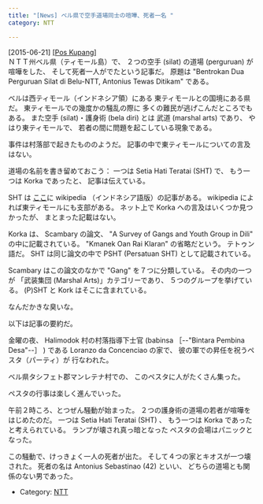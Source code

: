```yaml
---
title: "[News] ベル県で空手道場同士の喧嘩、死者一名 "
category: NTT

---
```


[2015-06-21] [[Pos Kupang]
](http://kupang.tribunnews.com/2015/06/21/bentrokan-dua-perguruan-silat-antonius-tewas-ditikam?utm_source=dlvr.it&utm_medium=twitter&utm_campaign=poskupang)  
 ＮＴＴ州ベル県（ティモール島）で、
２つの空手 (silat) の道場 (perguruan) が喧嘩をした、
そして死者一人がでたという記事だ。
原題は
"Bentrokan Dua Perguruan Silat di Belu-NTT,
Antonius Tewas Ditikam" である。

 ベルは西ティモール（インドネシア領）にある
東ティモールとの国境にある県だ。
東ティモールでの幾度かの騒乱の際に
多くの難民が逃げこんだところでもある。
また空手 (silat)・護身術 (bela diri) とは
武道 (marshal arts) であり、
やはり東ティモールで、
若者の間に問題を起こしている現象である。

 事件は村落部で起きたもののようだ。
記事の中で東ティモールについての言及はない。

 道場の名前を書き留めておこう：
一つは
Setia Hati Teratai (SHT) で、
もう一つは Korka であったと、
記事は伝えている。

 SHT は
[ここ](https://id.wikipedia.org/wiki/Persaudaraan_Setia_Hati_Terate)に wikipedia （インドネシア語版）の記事がある。
wikipedia  によれば東ティモールにも支部がある。
ネット上で Korka への言及はいくつか見つかったが、
まとまった記載はない。

 Korka  は、
Scambary の論文、 "A Survey of Gangs and Youth Group
in Dili" の中に記載されている。
"Kmanek Oan Rai Klaran" の省略だという。
テトゥン語だ。
SHT は同じ論文の中で
PSHT (Persatuan SHT) として記載されている。

 Scambary はこの論文のなかで
"Gang" を７つに分類している。
その内の一つが
「武装集団 (Marshal Arts)」カテゴリーであり、
５つのグループを挙げている。
(P)SHT と Kork はそこに含まれている。

 なんだかきな臭いな。

<!--more-->

 以下は記事の要約だ。

 金曜の夜、
Halimodok 村の村落指導下士官 (babinsa ［--"Bintara
Pembina Desa"--］ ) である
Loranzo da Concenciao の家で、
彼の軍での昇任を祝うペスタ（パーティ）が
行なわれた。

 ベル県タシフェト郡マンレテナ村での、
このペスタに人がたくさん集った。

 ペスタの行事は楽しく進んでいった。

 午前２時ころ、とつぜん騒動が始まった。
２つの護身術の道場の若者が喧嘩をはじめたのだ。
一つは Setia Hati Teratai (SHT) 、
もう一つは Korka であったと考えられている。
ランプが壊され真っ暗となった
ペスタの会場はパニックとなった。

 この騒動で、けっきょく一人の死者が出た。
そして４つの家とキオスが一つ壊された。
死者の名は Antonius Sebastinao (42) といい、
どちらの道場とも関係のない男であった。

- Category: [NTT](https://merapano.github.io/categories.html#NTT)

